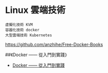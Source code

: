 # Linux 雲端技術
```
虛擬化技術 KVM
容器化技術 docker
大型雲端技術 Kubernetes
```

https://github.com/anzhihe/Free-Docker-Books

##《Docker —— 從入門到實踐》

- [Docker —— 從入門到實踐](https://philipzheng.gitbook.io/docker_practice/)
